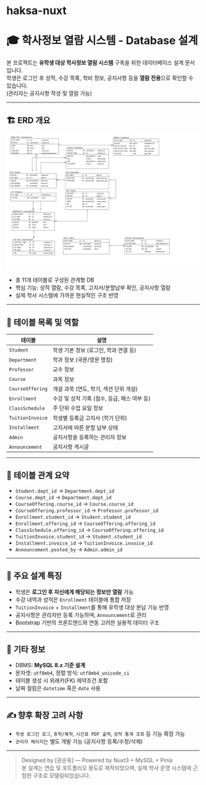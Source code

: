 # haksa-nuxt

# 🎓 학사정보 열람 시스템 - Database 설계

본 프로젝트는 **유학생 대상 학사정보 열람 시스템** 구축을 위한 데이터베이스 설계 문서입니다.  
학생은 로그인 후 성적, 수강 목록, 학비 정보, 공지사항 등을 **열람 전용**으로 확인할 수 있습니다.  
(관리자는 공지사항 작성 및 열람 가능)

---

## 🏗️ ERD 개요

![학사정보 ERD](./docs/Haksa.png)

- 총 11개 테이블로 구성된 관계형 DB
- 핵심 기능: 성적 열람, 수강 목록, 고지서/분할납부 확인, 공지사항 열람
- 실제 학사 시스템에 가까운 현실적인 구조 반영

---

## 🧩 테이블 목록 및 역할

| 테이블 | 설명 |
|--------|------|
| `Student` | 학생 기본 정보 (로그인, 학과 연결 등) |
| `Department` | 학과 정보 (국문/영문 명칭) |
| `Professor` | 교수 정보 |
| `Course` | 과목 정보 |
| `CourseOffering` | 개설 과목 (연도, 학기, 섹션 단위 개설) |
| `Enrollment` | 수강 및 성적 기록 (점수, 등급, 패스 여부 등) |
| `ClassSchedule` | 주 단위 수업 요일 정보 |
| `TuitionInvoice` | 학생별 등록금 고지서 (학기 단위) |
| `Installment` | 고지서에 따른 분할 납부 상태 |
| `Admin` | 공지사항을 등록하는 관리자 정보 |
| `Announcement` | 공지사항 게시글 |

---

## 🔗 테이블 관계 요약

- `Student.dept_id` → `Department.dept_id`
- `Course.dept_id` → `Department.dept_id`
- `CourseOffering.course_id` → `Course.course_id`
- `CourseOffering.professor_id` → `Professor.professor_id`
- `Enrollment.student_id` → `Student.student_id`
- `Enrollment.offering_id` → `CourseOffering.offering_id`
- `ClassSchedule.offering_id` → `CourseOffering.offering_id`
- `TuitionInvoice.student_id` → `Student.student_id`
- `Installment.invoice_id` → `TuitionInvoice.invoice_id`
- `Announcement.posted_by` → `Admin.admin_id`

---

## 🧾 주요 설계 특징

- 학생은 **로그인 후 자신에게 해당되는 정보만 열람** 가능
- 수강 내역과 성적은 `Enrollment` 테이블에 통합 저장
- `TuitionInvoice` + `Installment`를 통해 유학생 대상 분납 기능 반영
- 공지사항은 관리자만 등록 가능하며, `Announcement`로 관리
- Bootstrap 기반의 프론트엔드와 연동 고려한 실용적 데이터 구조

---

## 📁 기타 정보

- DBMS: **MySQL 8.x 기준 설계**
- 문자셋: `utf8mb4`, 정렬 방식: `utf8mb4_unicode_ci`
- 테이블 생성 시 외래키(FK) 제약조건 포함
- 날짜 컬럼은 `datetime` 혹은 `date` 사용

---

## ✍️ 향후 확장 고려 사항

- `학생 로그인 로그`, `휴학/복학`, `시간표 PDF 출력`, `성적 통계 조회` 등 기능 확장 가능
- `관리자 페이지`는 별도 개발 가능 (공지사항 등록/수정/삭제)

---

> Designed by [권순욱] — Powered by Nuxt3 + MySQL + Pinia  
> 본 설계는 연습 및 포트폴리오 용도로 제작되었으며, 실제 학사 운영 시스템에 근접한 구조로 모델링되었습니다.

